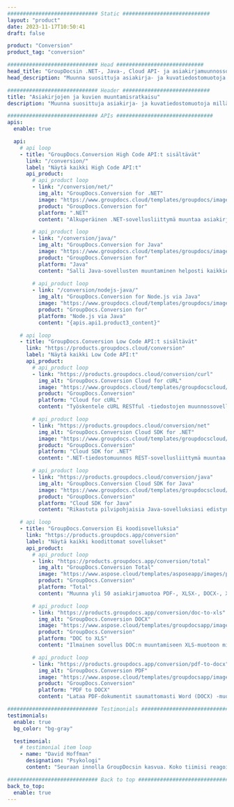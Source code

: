 ```yaml
---
############################# Static ############################
layout: "product"
date: 2023-11-17T10:50:41
draft: false

product: "Conversion"
product_tag: "conversion"

############################# Head ############################
head_title: "GroupDocsin .NET-, Java-, Cloud API- ja asiakirjamuunnossovellukset"
head_description: "Muunna suosittuja asiakirja- ja kuvatiedostomuotoja millä tahansa alustalla sovellus- ja api-pohjaisilla ratkaisuilla."

############################# Header ############################
title: "Asiakirjojen ja kuvien muuntamisratkaisu"
description: "Muunna suosittuja asiakirja- ja kuvatiedostomuotoja millä tahansa alustalla sovellus- ja api-pohjaisilla ratkaisuilla."

############################# APIs ###############################
apis:
  enable: true

  api:
    # api loop
    - title: "GroupDocs.Conversion High Code API:t sisältävät"
      link: "/conversion/"
      label: "Näytä kaikki High Code API:t"
      api_product:
        # api_product loop
        - link: "/conversion/net/"
          img_alt: "GroupDocs.Conversion for .NET"
          image: "https://www.groupdocs.cloud/templates/groupdocs/images/product-logos/groupdocs-conversion-net.png"
          product: "GroupDocs.Conversion for"
          platform: ".NET"
          content: "Alkuperäinen .NET-sovellusliittymä muuntaa asiakirjoja ja kuvatiedostomuotoja tarkasti kaikentyyppisissä .NET-sovelluksissa. Tukee kuvien vesileimojen lisäämistä muuntamisen aikana."

        # api_product loop
        - link: "/conversion/java/"
          img_alt: "GroupDocs.Conversion for Java"
          image: "https://www.groupdocs.cloud/templates/groupdocs/images/product-logos/groupdocs-conversion-java.png"
          product: "GroupDocs.Conversion for"
          platform: "Java"
          content: "Salli Java-sovellusten muuntaminen helposti kaikkien alan standardidokumenttimuotojen välillä, mukaan lukien Microsoft Office, PDF, HTML, kuvat ja monet muut."
          
        # api_product loop
        - link: "/conversion/nodejs-java/"
          img_alt: "GroupDocs.Conversion for Node.js via Java"
          image: "https://www.groupdocs.cloud/templates/groupdocs/images/product-logos/groupdocs-conversion-nodejs-java.png"
          product: "GroupDocs.Conversion for"
          platform: "Node.js via Java"
          content: "{apis.api1.product3_content}"

    # api loop
    - title: "GroupDocs.Conversion Low Code API:t sisältävät"
      link: "https://products.groupdocs.cloud/conversion"
      label: "Näytä kaikki Low Code API:t"
      api_product:
        # api_product loop
        - link: "https://products.groupdocs.cloud/conversion/curl"
          img_alt: "GroupDocs.Conversion Cloud for cURL"
          image: "https://www.groupdocs.cloud/templates/groupdocscloud/images/sdk/272x272/groupdocs_conversion-for-curl.png"
          product: "GroupDocs.Conversion"
          platform: "Cloud for cURL"
          content: "Työskentele cURL RESTful -tiedostojen muunnossovellusliittymän kanssa muuntaessasi helposti Microsoft Officen, PDF:n, sähköpostin, Projectin, HTML:n ja muita yleisiä tiedostomuotoja sovelluksissasi."

        # api_product loop
        - link: "https://products.groupdocs.cloud/conversion/net"
          img_alt: "GroupDocs.Conversion Cloud SDK for .NET"
          image: "https://www.groupdocs.cloud/templates/groupdocscloud/images/sdk/272x272/groupdocs_conversion-for-net.png"
          product: "GroupDocs.Conversion"
          platform: "Cloud SDK for .NET"
          content: ".NET-tiedostomuunnos REST-sovellusliittymä muuntaa helposti Microsoft Officen, PDF:n, sähköpostin, Projectin, HTML:n ja muut yleiset tiedostomuodot millä tahansa alustalla Cloud SDK:n avulla."

        # api_product loop
        - link: "https://products.groupdocs.cloud/conversion/java"
          img_alt: "GroupDocs.Conversion Cloud SDK for Java"
          image: "https://www.groupdocs.cloud/templates/groupdocscloud/images/sdk/272x272/groupdocs_conversion-for-java.png"
          product: "GroupDocs.Conversion"
          platform: "Cloud SDK for Java"
          content: "Rikastuta pilvipohjaisia ​​Java-sovelluksiasi edistyneillä asiakirjojen muunnosominaisuuksilla millä tahansa alustalla, joka pystyy kutsumaan REST-sovellusliittymiä."

    # api loop
    - title: "GroupDocs.Conversion Ei koodisovelluksia"
      link: "https://products.groupdocs.app/conversion"
      label: "Näytä kaikki koodittomat sovellukset"
      api_product:
        # api_product loop
        - link: "https://products.groupdocs.app/conversion/total"
          img_alt: "GroupDocs.Conversion Total"
          image: "https://www.aspose.cloud/templates/asposeapp/images/products/logo/aspose_conversion-app.png"
          product: "GroupDocs.Conversion"
          platform: "Total"
          content: "Muunna yli 50 asiakirjamuotoa PDF-, XLSX-, DOCX-, XPS-, HTML- ja moniin muihin muotoihin."

        # api_product loop
        - link: "https://products.groupdocs.app/conversion/doc-to-xls"
          img_alt: "GroupDocs.Conversion DOCX"
          image: "https://www.aspose.cloud/templates/groupdocsapp/images/products/logo/groupdocs_words-app.png"
          product: "GroupDocs.Conversion"
          platform: "DOC to XLS"
          content: "Ilmainen sovellus DOC:n muuntamiseen XLS-muotoon mistä tahansa verkkoselaimesta."

        # api_product loop
        - link: "https://products.groupdocs.app/conversion/pdf-to-docx"
          img_alt: "GroupDocs.Conversion PDF"
          image: "https://www.aspose.cloud/templates/groupdocsapp/images/products/logo/groupdocs_pdf-app.png"
          product: "GroupDocs.Conversion"
          platform: "PDF to DOCX"
          content: "Lataa PDF-dokumentit saumattomasti Word (DOCX) -muotoon muuntamista varten."

############################# Testimonials ###############################
testimonials:
  enable: true
  bg_color: "bg-gray"

  testimonial:
    # testimonial item loop
    - name: "David Hoffman"
      designation: "Psykologi"
      content: "Seuraan innolla GroupDocsin kasvua. Koko tiimisi reagointikyky on auttanut minua suuresti, kun puhun jonkun kanssa GroupDocsista, voin taata, että joku kuuntelee ja saa asioita tapahtumaan."

############################# Back to top ###############################
back_to_top:
  enable: true
---
```

